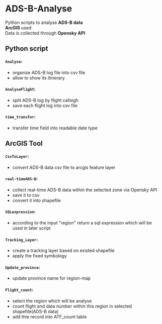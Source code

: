 # ADS-B-Analyse  
  Python scripts to analyse **ADS-B data**  
  **ArcGIS** used  
  Data is collected through **Opensky API**  


## Python script  
#### `Analyse`: 
- organize ADS-B log file into csv file  
- allow to show its itinerary  

#### `AnalyseFlight`:  
- split ADS-B log by flight callsigh  
- save each flight log into csv file

#### `time_transfer`:  
- transfer time field into readable date type  

## ArcGIS Tool  
#### `CsvToLayer`:  
- *convert* ADS-B data csv file to arcgis feature layer  

#### `real-timeADS-B`:  
- collect real-time ADS-B data within the selected zone via Opensky API  
- save it to csv  
- convert it into shapefile   

#### `SQLexpression`: 
- according to the input "region" return a sql expression which will be used in later script  

#### `Tracking_Layer`:  
- create a tracking layer based on existed shapefile 
- apply the fixed symbology  

#### `Update_province`: 
- update province name for region-map  

#### `Flight_count`:  
- select the region which will be analyse  
- count flight and data number within this region in selected shapefile(ADS-B data)  
- add thie record into ATF_count table


